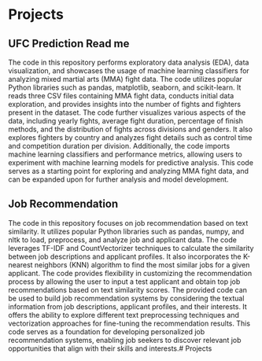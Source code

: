 # Projects

## UFC Prediction Read me 

The code in this repository performs exploratory data analysis (EDA), data visualization, and showcases the usage of machine learning classifiers for analyzing mixed martial arts (MMA) fight data. The code utilizes popular Python libraries such as pandas, matplotlib, seaborn, and scikit-learn. It reads three CSV files containing MMA fight data, conducts initial data exploration, and provides insights into the number of fights and fighters present in the dataset. The code further visualizes various aspects of the data, including yearly fights, average fight duration, percentage of finish methods, and the distribution of fights across divisions and genders. It also explores fighters by country and analyzes fight details such as control time and competition duration per division. Additionally, the code imports machine learning classifiers and performance metrics, allowing users to experiment with machine learning models for predictive analysis. This code serves as a starting point for exploring and analyzing MMA fight data, and can be expanded upon for further analysis and model development.

## Job Recommendation

The code in this repository focuses on job recommendation based on text similarity. It utilizes popular Python libraries such as pandas, numpy, and nltk to load, preprocess, and analyze job and applicant data. The code leverages TF-IDF and CountVectorizer techniques to calculate the similarity between job descriptions and applicant profiles. It also incorporates the K-nearest neighbors (KNN) algorithm to find the most similar jobs for a given applicant. The code provides flexibility in customizing the recommendation process by allowing the user to input a test applicant and obtain top job recommendations based on text similarity scores. The provided code can be used to build job recommendation systems by considering the textual information from job descriptions, applicant profiles, and their interests. It offers the ability to explore different text preprocessing techniques and vectorization approaches for fine-tuning the recommendation results. This code serves as a foundation for developing personalized job recommendation systems, enabling job seekers to discover relevant job opportunities that align with their skills and interests.# Projects
